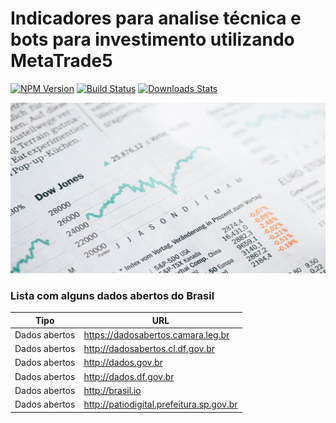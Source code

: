 # Indicadores para analise técnica e bots para investimento utilizando MetaTrade5

[![NPM Version][npm-image]][npm-url]
[![Build Status][travis-image]][travis-url]
[![Downloads Stats][npm-downloads]][npm-url]


<p align="center">
  <img width="517" height="273" src="img/downjones.png">
</p>

### Lista com alguns dados abertos do Brasil
Tipo          | URL
------------- | -----------------------------------
Dados abertos | https://dadosabertos.camara.leg.br
Dados abertos | http://dadosabertos.cl.df.gov.br
Dados abertos | http://dados.gov.br
Dados abertos | http://dados.df.gov.br
Dados abertos | http://brasil.io
Dados abertos | http://patiodigital.prefeitura.sp.gov.br


<!-- Markdown link & img dfn's -->
[npm-image]: https://img.shields.io/npm/v/datadog-metrics.svg?style=flat-square
[npm-url]: https://npmjs.org/package/datadog-metrics
[npm-downloads]: https://img.shields.io/npm/dm/datadog-metrics.svg?style=flat-square
[travis-image]: https://img.shields.io/travis/dbader/node-datadog-metrics/master.svg?style=flat-square
[travis-url]: https://travis-ci.org/dbader/node-datadog-metrics
[wiki]: https://github.com/jjanuario/mql5/wiki
